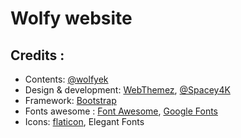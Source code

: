 # Wolfy website

## Credits :
- Contents: [@wolfyek](https://github.com/wolfyek)
- Design & development: [WebThemez](https://webthemez.com), [@Spacey4K](https://github.com/Spacey4K)
- Framework: [Bootstrap](https://getbootstrap.com)
- Fonts awesome : [Font Awesome](https://fortawesome.github.io/Font-Awesome), [Google Fonts](https://www.google.com/fonts)
- Icons: [flaticon](https://www.flaticon.com), Elegant Fonts
